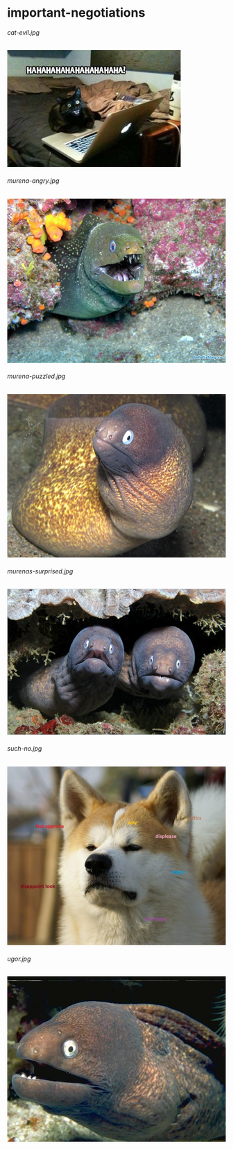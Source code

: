 # important-negotiations

###### cat-evil.jpg
![](/cat-evil.jpg?raw=true "cat-evil.jpg")

###### murena-angry.jpg
![](/murena-angry.jpg?raw=true "murena-angry.jpg")

###### murena-puzzled.jpg
![](/murena-puzzled.jpg?raw=true "murena-puzzled.jpg")

###### murenas-surprised.jpg
![](/murenas-surprised.jpg?raw=true "murenas-surprised.jpg")

###### such-no.jpg
![](/such-no.jpg?raw=true "such-no.jpg")

###### ugor.jpg
![](/ugor.jpg?raw=true "ugor.jpg")
